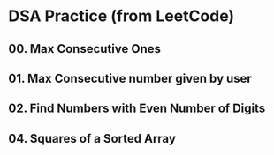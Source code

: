 # DSA Practice (from LeetCode)
## 00. Max Consecutive Ones
## 01. Max Consecutive number given by user
## 02. Find Numbers with Even Number of Digits
## 04. Squares of a Sorted Array

